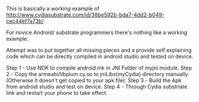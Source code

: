 This is basically a working example of http://www.cydiasubstrate.com/id/38be592b-bda7-4dd2-b049-cec44ef7a73b/

For novice Android/ substrate programmers there's nothing like a working example.

Attempt was to put together all missing pieces and a provide self explaining code which can be directly compiled in android studio and tested on device.

Step 1 - Use NDK to compile android.mk in JNI Folder of myjni module.
Step 2 - Copy the armeabi/libplum.cy.so to jniLibs(myCydia) directory manually. (Otherwise it doesn't get copied to your apk file).
Step 3 - Build the Apk from android studio and test on device.
Step 4 - Through Cydia substriate link and restart your phone to take effect.
